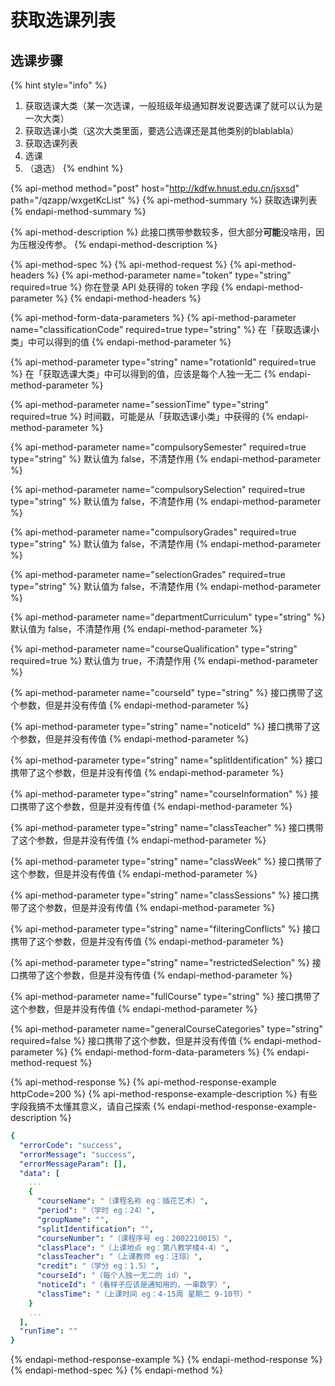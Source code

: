 # 获取选课列表

## 选课步骤

{% hint style="info" %}
1. 获取选课大类（某一次选课，一般班级年级通知群发说要选课了就可以认为是一次大类）
2. 获取选课小类（这次大类里面，要选公选课还是其他类别的blablabla）
3. 获取选课列表
4. 选课
5. （退选）
{% endhint %}

{% api-method method="post" host="http://kdfw.hnust.edu.cn/jsxsd" path="/qzapp/wxgetKcList" %}
{% api-method-summary %}
获取选课列表
{% endapi-method-summary %}

{% api-method-description %}
此接口携带参数较多，但大部分**可能**没啥用，因为压根没传参。
{% endapi-method-description %}

{% api-method-spec %}
{% api-method-request %}
{% api-method-headers %}
{% api-method-parameter name="token" type="string" required=true %}
你在登录 API 处获得的 token 字段
{% endapi-method-parameter %}
{% endapi-method-headers %}

{% api-method-form-data-parameters %}
{% api-method-parameter name="classificationCode" required=true type="string" %}
在「获取选课小类」中可以得到的值
{% endapi-method-parameter %}

{% api-method-parameter type="string" name="rotationId" required=true %}
在「获取选课大类」中可以得到的值，应该是每个人独一无二
{% endapi-method-parameter %}

{% api-method-parameter name="sessionTime" type="string" required=true %}
时间戳，可能是从「获取选课小类」中获得的
{% endapi-method-parameter %}

{% api-method-parameter name="compulsorySemester" required=true type="string" %}
默认值为 false，不清楚作用
{% endapi-method-parameter %}

{% api-method-parameter name="compulsorySelection" required=true type="string" %}
默认值为 false，不清楚作用
{% endapi-method-parameter %}

{% api-method-parameter name="compulsoryGrades" required=true type="string" %}
默认值为 false，不清楚作用
{% endapi-method-parameter %}

{% api-method-parameter name="selectionGrades" required=true type="string" %}
默认值为 false，不清楚作用
{% endapi-method-parameter %}

{% api-method-parameter name="departmentCurriculum" type="string" %}
默认值为 false，不清楚作用
{% endapi-method-parameter %}

{% api-method-parameter name="courseQualification" type="string" required=true %}
默认值为 true，不清楚作用
{% endapi-method-parameter %}

{% api-method-parameter name="courseId" type="string" %}
接口携带了这个参数，但是并没有传值
{% endapi-method-parameter %}

{% api-method-parameter type="string" name="noticeId" %}
接口携带了这个参数，但是并没有传值
{% endapi-method-parameter %}

{% api-method-parameter type="string" name="splitIdentification" %}
接口携带了这个参数，但是并没有传值
{% endapi-method-parameter %}

{% api-method-parameter type="string" name="courseInformation" %}
接口携带了这个参数，但是并没有传值
{% endapi-method-parameter %}

{% api-method-parameter type="string" name="classTeacher" %}
接口携带了这个参数，但是并没有传值
{% endapi-method-parameter %}

{% api-method-parameter type="string" name="classWeek" %}
接口携带了这个参数，但是并没有传值
{% endapi-method-parameter %}

{% api-method-parameter type="string" name="classSessions" %}
接口携带了这个参数，但是并没有传值
{% endapi-method-parameter %}

{% api-method-parameter type="string" name="filteringConflicts" %}
接口携带了这个参数，但是并没有传值
{% endapi-method-parameter %}

{% api-method-parameter type="string" name="restrictedSelection" %}
接口携带了这个参数，但是并没有传值
{% endapi-method-parameter %}

{% api-method-parameter name="fullCourse" type="string" %}
接口携带了这个参数，但是并没有传值
{% endapi-method-parameter %}

{% api-method-parameter name="generalCourseCategories" type="string" required=false %}
接口携带了这个参数，但是并没有传值
{% endapi-method-parameter %}
{% endapi-method-form-data-parameters %}
{% endapi-method-request %}

{% api-method-response %}
{% api-method-response-example httpCode=200 %}
{% api-method-response-example-description %}
有些字段我搞不太懂其意义，请自己探索
{% endapi-method-response-example-description %}

```yaml
{
  "errorCode": "success",
  "errorMessage": "success",
  "errorMessageParam": [],
  "data": [
    ...
    {
      "courseName": "（课程名称 eg：插花艺术）",
      "period": "（学时 eg：24）",
      "groupName": "",
      "splitIdentification": "",
      "courseNumber": "（课程序号 eg：2002210015）",
      "classPlace": "（上课地点 eg：第八教学楼4-4）",
      "classTeacher": "（上课教师 eg：汪琼）",
      "credit": "（学分 eg：1.5）",
      "courseId": "（每个人独一无二的 id）",
      "noticeId": "（看样子应该是通知用的，一串数字）",
      "classTime": "（上课时间 eg：4-15周 星期二 9-10节）"
    }
    ...
  ],
  "runTime": ""
}
```
{% endapi-method-response-example %}
{% endapi-method-response %}
{% endapi-method-spec %}
{% endapi-method %}

